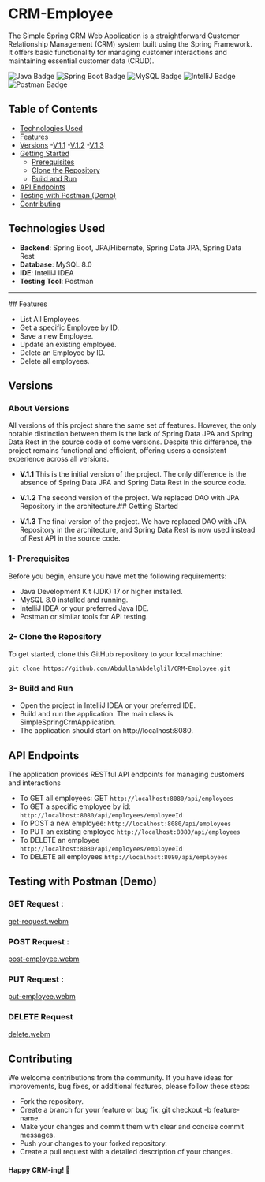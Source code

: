 # CRM-Employee
The Simple Spring CRM Web Application is a straightforward Customer Relationship Management (CRM) system built using the Spring Framework. It offers basic functionality for managing customer interactions and maintaining essential customer data (CRUD). 



![Java Badge](https://img.shields.io/badge/Java-17-blue)
![Spring Boot Badge](https://img.shields.io/badge/Spring%20Boot-3.1.3-brightgreen)
![MySQL Badge](https://img.shields.io/badge/MySQL-8.0-orange)
![IntelliJ Badge](https://img.shields.io/badge/IDE-IntelliJ%20IDEA-red)
![Postman Badge](https://img.shields.io/badge/Testing%20Tool-Postman-orange)

## Table of Contents

- [Technologies Used](#technologies-used)
- [Features](#features)
- [Versions](#versions)
  -[V.1.1](#v.1.1)
  -[V.1.2](#v.1.2)
  -[V.1.3](#v.1.3)
- [Getting Started](#getting-started)
  - [Prerequisites](#prerequisites)
  - [Clone the Repository](#clone-the-repository)
  - [Build and Run](#build-and-run)
- [API Endpoints](#api-endpoints)
- [Testing with Postman (Demo)](#testing-with-postman)
- [Contributing](#contributing)

## Technologies Used

- **Backend**: Spring Boot, JPA/Hibernate, Spring Data JPA, Spring Data Rest 
- **Database**: MySQL 8.0
- **IDE**: IntelliJ IDEA
- **Testing Tool**: Postman

<hr>
## Features

- List All Employees.
- Get a specific Employee by ID.
- Save a new Employee.
- Update an existing employee.
- Delete an Employee by ID.
- Delete all employees.


## Versions

### About Versions
All versions of this project share the same set of features. However, the only notable distinction between them is the lack of Spring Data JPA and Spring Data Rest in the source code of some versions. Despite this difference, the project remains functional and efficient, offering users a consistent experience across all versions.



- **V.1.1**
This is the initial version of the project. The only difference is the absence of Spring Data JPA and Spring Data Rest in the source code.

- **V.1.2**
The second version of the project. We replaced DAO with JPA Repository in the architecture.## Getting Started

- **V.1.3**
The final version of the project. We have replaced DAO with JPA Repository in the architecture, and Spring Data Rest is now used instead of Rest API in the source code. 

 
### 1- Prerequisites
Before you begin, ensure you have met the following requirements:

- Java Development Kit (JDK) 17 or higher installed.
- MySQL 8.0 installed and running.
- IntelliJ IDEA or your preferred Java IDE.
- Postman or similar tools for API testing.

### 2- Clone the Repository

To get started, clone this GitHub repository to your local machine:

`git clone https://github.com/AbdullahAbdelglil/CRM-Employee.git`

### 3- Build and Run

- Open the project in IntelliJ IDEA or your preferred IDE.
- Build and run the application. The main class is SimpleSpringCrmApplication.
- The application should start on http://localhost:8080.



## API Endpoints

The application provides RESTful API endpoints for managing customers and interactions

- To GET all employees: GET `http://localhost:8080/api/employees`
- To GET a specific employee by id: `http://localhost:8080/api/employees/employeeId`
- To POST a new employee: `http://localhost:8080/api/employees`
- To PUT an existing employee `http://localhost:8080/api/employees`
- To DELETE an employee `http://localhost:8080/api/employees/employeeId`
- To DELETE all employees `http://localhost:8080/api/employees`


## Testing with Postman (Demo)

### GET Request : 

[get-request.webm](https://github.com/AbdullahAbdelglil/CRM-Employee/assets/118194521/8611491f-c230-4f99-8a41-5b9d12e53c26)


### POST Request :

[post-employee.webm](https://github.com/AbdullahAbdelglil/CRM-Employee/assets/118194521/85ca9cbd-ccf9-4a5b-aa84-85077a51f8a9)


### PUT Request : 

[put-employee.webm](https://github.com/AbdullahAbdelglil/CRM-Employee/assets/118194521/71ed866d-f0c2-4d95-ab39-3b0657e53eb3)


### DELETE Request 

[delete.webm](https://github.com/AbdullahAbdelglil/CRM-Employee/assets/118194521/62e3c54c-5a32-4a8a-9c61-9455e8777e1b)


## Contributing

We welcome contributions from the community. If you have ideas for improvements, bug fixes, or additional features, please follow these steps:

- Fork the repository.
- Create a branch for your feature or bug fix: git checkout -b feature-name.
- Make your changes and commit them with clear and concise commit messages.
- Push your changes to your forked repository.
- Create a pull request with a detailed description of your changes.


#### Happy CRM-ing! 🚀
